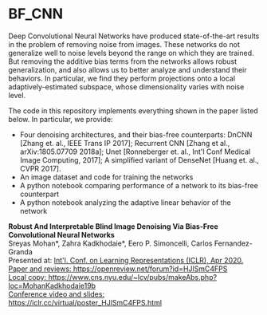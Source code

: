 # BF_CNN
Deep Convolutional Neural Networks have produced state-of-the-art results in the problem of removing noise from images. 
These networks do not generalize well to noise levels beyond the range on which they are trained. But removing the additive bias terms from the networks allows robust generalization, and also allows us to better analyze and understand their behaviors.  In particular, we find they perform projections onto a local adaptively-estimated subspace, whose dimensionality varies with noise level.
<p>
The code in this repository implements everything shown in the paper listed below.  In particular, we provide:<br>
<UL>
<LI> Four denoising architectures, and their bias-free counterparts: DnCNN [Zhang et. al., IEEE Trans IP 2017]; Recurrent CNN [Zhang et al., arXiv:1805.07709 2018a]; Unet [Ronneberger et. al., Int'l Conf Medical Image Computing, 2017]; A simplified variant of DenseNet [Huang et. al., CVPR 2017].<br>
<LI> An image dataset and code for training the networks <br>
<LI> A python notebook comparing performance of a network to its bias-free counterpart <br>
<LI> A python notebook analyzing the adaptive linear behavior of the network
</UL>
<p>
<b>Robust And Interpretable Blind Image Denoising Via Bias-Free Convolutional Neural Networks</b><br>
Sreyas Mohan*, Zahra Kadkhodaie*, Eero P. Simoncelli, Carlos Fernandez-Granda<br>
Presented at: <A HREF="iclr.cc">Int'l. Conf. on Learning Representations (ICLR), Apr 2020.</b><br>
Paper and reviews: https://openreview.net/forum?id=HJlSmC4FPS  <br>
Local copy: https://www.cns.nyu.edu/~lcv/pubs/makeAbs.php?loc=MohanKadkhodaie19b <br>
Conference video and slides: https://iclr.cc/virtual/poster_HJlSmC4FPS.html 
<p>
